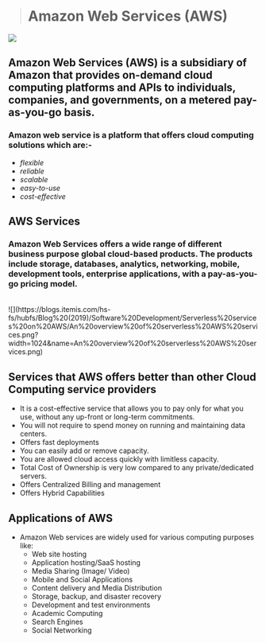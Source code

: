 > # Amazon Web Services (AWS)

![](https://learning.naukri.com/articles/wp-content/uploads/sites/11/2018/12/klarna-signs-deal-with-aws-1575354413.png)

## Amazon Web Services (AWS) is a subsidiary of Amazon that provides on-demand cloud computing platforms and APIs to individuals, companies, and governments, on a metered pay-as-you-go basis.
### Amazon web service is a platform that offers cloud computing solutions which are:-
* _flexible_
* _reliable_
* _scalable_
* _easy-to-use_
* _cost-effective_ 
## AWS Services 
### Amazon Web Services offers a wide range of different business purpose global cloud-based products. The products include storage, databases, analytics, networking, mobile, development tools, enterprise applications, with a pay-as-you-go pricing model.
<br>
![](https://blogs.itemis.com/hs-fs/hubfs/Blog%20(2019)/Software%20Development/Serverless%20services%20on%20AWS/An%20overview%20of%20serverless%20AWS%20services.png?width=1024&name=An%20overview%20of%20serverless%20AWS%20services.png)

## Services that AWS offers better than other Cloud Computing service providers
* It is a cost-effective service that allows you to pay only for what you use, without any up-front or long-term commitments.
* You will not require to spend money on running and maintaining data centers.
* Offers fast deployments
* You can easily add or remove capacity.
* You are allowed cloud access quickly with limitless capacity.
* Total Cost of Ownership is very low compared to any private/dedicated servers.
* Offers Centralized Billing and management
* Offers Hybrid Capabilities

## Applications of AWS
* Amazon Web services are widely used for various computing purposes like:
  * Web site hosting
  * Application hosting/SaaS hosting
  * Media Sharing (Image/ Video)
  * Mobile and Social Applications
  * Content delivery and Media Distribution
  * Storage, backup, and disaster recovery
  * Development and test environments
  * Academic Computing
  * Search Engines
  * Social Networking
